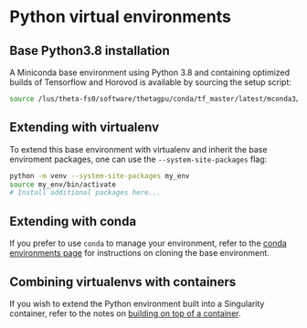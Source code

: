 # Python virtual environments

## Base Python3.8 installation

A Miniconda base environment using Python 3.8 and containing optimized builds of Tensorflow and Horovod is available by sourcing the setup script:

```bash
source /lus/theta-fs0/software/thetagpu/conda/tf_master/latest/mconda3/setup.sh
```

## Extending with virtualenv

To extend this base environment with virtualenv and inherit the base enviroment packages, one can use the `--system-site-packages` flag:

```bash
python -m venv --system-site-packages my_env
source my_env/bin/activate
# Install additional packages here...
```

## Extending with conda
If you prefer to use `conda` to manage your environment, refer to the [conda
environments page](running_with_conda.md#installing-packages) for instructions on
cloning the base environment.

## Combining virtualenvs with containers
If you wish to extend the Python environment built into a Singularity container, refer
to the notes on [building on top of a container](building_python_packages.md).
